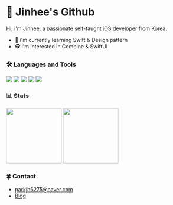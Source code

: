 # 🙇 Jinhee's Github

<!-- ### 🙌 Welcome to my Blog 블로그
> [HaEun's Blog](https://velog.io/@hanni66) -->

<!-- ### 📋 Resume 이력서 
> [Mojito's Resume](https://profuse-door-fd0.notion.site/iOS-60f151bd94d64f84a67502c198a11235) -->

Hi, i'm Jinhee, a passionate self-taught iOS developer from Korea.
<!-- ### - 🔭 i'm currently working on my project [<b>Morize</b>](https://github.com/MorizeiOS/Morize) -->
- 🌱 i'm currently learning Swift & Design pattern
- 🕵️ i'm interested in Combine & SwiftUI

<!-- ### 👨🏻‍💻 Jobs
> [Hada](https://www.hadainfo.com/) (2021.05 ~ ing)
 -->
 
### 🛠 Languages and Tools
<img src="https://img.shields.io/badge/Swift-FA7343?logo=Swift&logoColor=white"/> <img src="https://img.shields.io/badge/Xcode-147EFB?logo=Xcode&logoColor=white"/> <img src="https://img.shields.io/badge/UIkit-2396F3?logo=UIkit&logoColor=white"/> <img src="https://img.shields.io/badge/Java-007396?logo=Java&logoColor=white"/>
<img src="https://img.shields.io/badge/Python-3776AB?logo=Java&logoColor=white"/>

<!-- ### 👨‍👩‍👧‍👦 Contributed to 코드 도와준 것 
> <img src="https://swift.org/assets/images/swift.svg" width="40" height="13"/> [The Swift Language Guide(한국어)](https://github.com/Jusung/the-swift-programming-language-kr) -->

### 📊 Stats
<div>
<!-- <img width="380" src="http://github-readme-streak-stats.herokuapp.com?user=hanni66&theme=tokyonight&date_format=%5BY%20%5DM%20j"> -->
<img height="150" src="https://github-readme-stats.vercel.app/api?username=parkjinhee53&show_icons=true&theme=tokyonight">
<img height="150" src="http://mazassumnida.wtf/api/v2/generate_badge?boj=parkjh6275">

<!-- ![Solved.ac 프로필](http://mazassumnida.wtf/api/v2/generate_badge?boj=haeunkim0807) -->
</div>

### 🍀 Contact  
- <parkjh6275@naver.com>
- [Blog](https://velog.io/@jh53)
